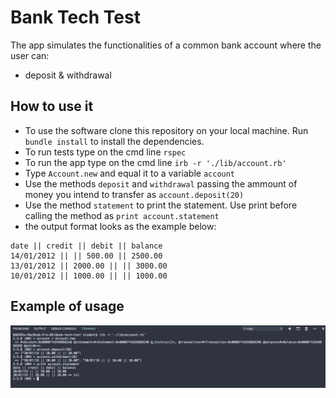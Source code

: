 # Bank Tech Test

The app simulates the functionalities of a common bank account where the user can: 
- deposit & withdrawal

## How to use it

* To use the software clone this repository on your local machine. Run `bundle install` to install the dependencies.
* To run tests type on the cmd line `rspec`
* To run the app type on the cmd line `irb -r './lib/account.rb'`
* Type `Account.new` and equal it to a variable `account`
* Use the methods `deposit` and `withdrawal` passing the ammount of money you intend to transfer as `account.deposit(20)`
* Use the method `statement` to print the statement. Use print before calling the method as `print account.statement`
* the output format looks as the example below:
```
date || credit || debit || balance
14/01/2012 || || 500.00 || 2500.00
13/01/2012 || 2000.00 || || 3000.00
10/01/2012 || 1000.00 || || 1000.00
```
## Example of usage

![](images/ss.png)
